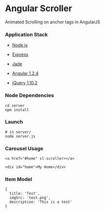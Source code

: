 # Angular Scroller #
 
Animated Scrolling on anchor tags in AngularJS

### Application Stack ######

- [Node.js](http://www.nodejs.org)

- [Express](http://www.expressjs.com/)

- [Jade](http://jade-lang.com/)

- [Angular 1.2.4](http://angularjs.org/)

- [jQuery 1.10.2](jquery.com)

### Node Dependencies ######

    cd server
    npm install

### Launch ######

    # in server/
    node server.js

### Carousel Usage ######
  
    <a href="#home" sl-scroller></a>

    <div id="home">My Home</div>

### Item Model ######
    
    {
      title: 'Test',
      imgSrc: 'test.png',
      description: 'This is a test'
    } 

